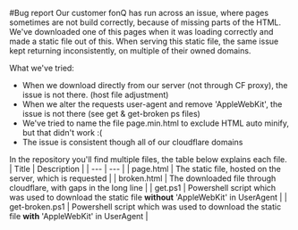 #Bug report
Our customer fonQ has run across an issue, where pages sometimes are not build correctly, because of missing parts of the HTML. We've downloaded one of this pages when it was loading correctly and made a static file out of this. When serving this static file, the same issue kept returning inconsistently, on multiple of their owned domains.

What we've tried:
- When we download directly from our server (not through CF proxy), the issue is not there. (host file adjustment)
- When we alter the requests user-agent and remove 'AppleWebKit', the issue is not there (see get & get-broken ps files)
- We've tried to name the file page.min.html to exclude HTML auto minify, but that didn't work :(
- The issue is consistent though all of our cloudflare domains

In the repository you'll find multiple files, the table below explains each file.
| Title | Description |
| --- | --- |
| page.html | The static file, hosted on the server, which is requested |
| broken.html | The downloaded file through cloudflare, with gaps in the long line |
| get.ps1 | Powershell script which was used to download the static file **without** 'AppleWebKit' in UserAgent |
| get-broken.ps1 | Powershell script which was used to download the static file **with** 'AppleWebKit' in UserAgent |